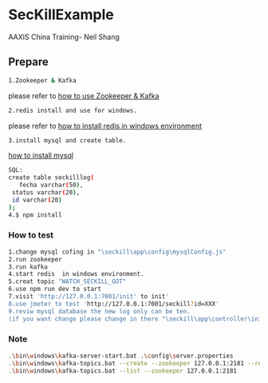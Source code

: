 # SecKillExample

AAXIS China Training- Neil Shang

## Prepare
```bash
1.Zookeeper & Kafka 
```
please refer to  [how to use Zookeeper & Kafka ](https://blog.csdn.net/u010054969/article/details/70241478)
```bash
2.redis install and use for windows.
```
please refer to  [how to install redis in windows environment ](https://www.cnblogs.com/M-LittleBird/p/5902850.html)
```bash
3.install mysql and create table.
```
 [how to install mysql ](https://blog.csdn.net/wokaowokaowokao12345/article/details/76736152)
```bash
SQL:  
create table seckilllog(
   fecha varchar(50),
 status varchar(20),
 id varchar(20)
);
4.$ npm install 
```

### How to test
```bash
1.change mysql cofing in "\seckill\app\config\mysqlConfig.js"
2.run zookeeper
3.run kafka
4.start redis  in windows environment.
5.creat topic "WATCH_SECKILL_GOT"
6.use npm run dev to start
7.visit 'http://127.0.0.1:7001/init' to init'
8.use jmeter to test 'http://127.0.0.1:7001/seckill?id=XXX'
9.reviw mysql database the new log only can be ten.
(if you want change please change in there "\seckill\app\controller\inintController.js")
```

### Note
```bash
.\bin\windows\kafka-server-start.bat .\config\server.properties
.\bin\windows\kafka-topics.bat --create --zookeeper 127.0.0.1:2181 --replication-factor 1 --partitions 1 --topic WATCH_SECKILL_GOT
.\bin\windows\kafka-topics.bat --list --zookeeper 127.0.0.1:2181
```

